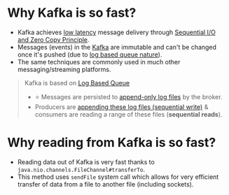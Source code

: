# Why Kafka is so fast?
- Kafka achieves [low latency](../../7_Scalability/Latency.md) message delivery through [Sequential I/O and Zero Copy Principle](https://twitter.com/alexxubyte/status/1506663791961919488/photo/1).
- Messages (events) in the [Kafka]() are immutable and can't be changed once it's pushed (due to [log based queue nature](../../3_DatabaseServices/5_DatabaseInternals/AppendOnlyProperty.md)).
- The same techniques are commonly used in much other messaging/streaming platforms.

> Kafka is based on [Log Based Queue](../../3_DatabaseServices/5_DatabaseInternals/AppendOnlyProperty.md)
> - :star: Messages are persisted to [append-only log files](../../3_DatabaseServices/5_DatabaseInternals/AppendOnlyProperty.md) by the broker.
> - Producers are [appending these log files (sequential write)](../../3_DatabaseServices/5_DatabaseInternals/AppendOnlyProperty.md) & consumers are reading a range of these files (**sequential reads**).

# Why reading from Kafka is so fast?
- Reading data out of Kafka is very fast thanks to `java.nio.channels.FileChannel#transferTo`.
- This method uses `sendFile` system call which allows for very efficient transfer of data from a file to another file (including sockets).